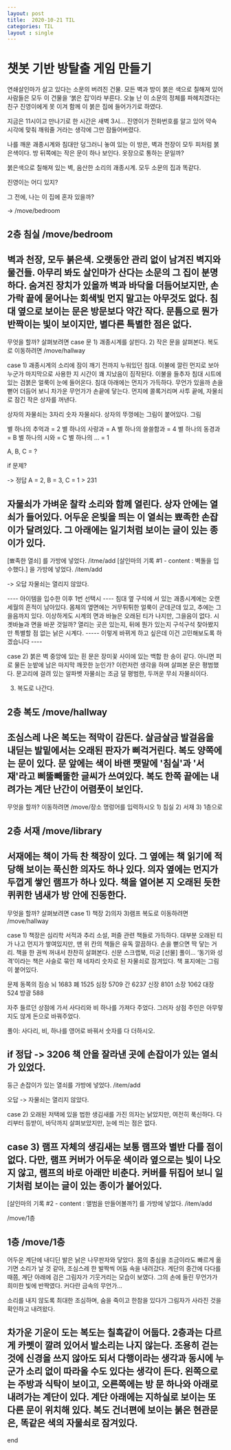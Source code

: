 ```yaml
---
layout: post
title:  2020-10-21 TIL
categories: TIL
layout : single
---
```


# 챗봇 기반 방탈출 게임 만들기


연쇄살인마가 살고 있다는 소문의 버려진 건물. 모든 벽과 방이 붉은 색으로 칠해져 있어 사람들은 모두 이 건물을 ‘붉은 집’이라 부른다. 오늘 난 이 소문의 정체를 파헤치겠다는 친구 진영이에게 못 이겨 함께 이 붉은 집에 들어가기로 하였다.

지금은 11시이고 만나기로 한 시간은 새벽 3시... 진영이가 전화번호를 알고 있어 약속 시각에 맞춰 깨워줄 거라는 생각에 그만 잠들어버렸다.

나를 깨운 괘종시계와 침대만 덩그러니 놓여 있는 이 방은, 벽과 천장이 모두 피처럼 붉은색이다.
방 뒤쪽에는 작은 문이 하나 보인다. 옷장으로 통하는 문일까?

붉은색으로 칠해져 있는 벽, 음산한 소리의 괘종시계. 모두 소문의 집과 똑같다.

진영이는 어디 있지?

그 전에, 나는 이 집에 혼자 있을까?

-> /move/bedroom




2층 침실 /move/bedroom
----------------
벽과 천장, 모두 붉은색. 오랫동안 관리 없이 남겨진 벽지와 물건들. 아무리 봐도 살인마가 산다는 소문의 그 집이 분명하다. 숨겨진 장치가 있을까 벽과 바닥을 더듬어보지만, 손가락 끝에 묻어나는 회색빛 먼지 말고는 아무것도 없다.
침대 옆으로 보이는 문은 방문보다 약간 작다. 문틈으로 뭔가 반짝이는 빛이 보이지만, 별다른 특별한 점은 없다.
----------------
무엇을 할까?  살펴보려면 case 문 1) 괘종시계를 살핀다. 2) 작은 문을 살펴본다.
복도로 이동하려면 /move/hallway


case 1) 괘종시계의 소리에 잠이 깨기 전까지 누워있던 침대. 이불에 깔린 먼지로 보아 누군가 마지막으로 사용한 지 시간이 꽤 지났음이 짐작된다. 이불을 들추자 침대 시트에 있는 검붉은 얼룩이 눈에 들어온다.
침대 아래에는 먼지가 가득하다. 무언가 있을까 손을 뻗어 더듬어 보니 차가운 무언가가 손끝에 닿는다. 먼지에 콜록거리며 사투 끝에, 자물쇠로 잠긴 작은 상자를 꺼낸다.

상자의 자물쇠는 3자리 숫자 자물쇠다. 상자의 뚜껑에는 그림이 붙어있다.
그림

별 하나의 추억과 = 2
별 하나의 사랑과 = A
별 하나의 쓸쓸함과 = 4
별 하나의 동경과 = B
별 하나의 시와 = C
별 하나의 ... = 1

A, B, C = ?

if 문제?

-> 정답 A = 2, B = 3, C = 1 > 231

자물쇠가 가벼운 찰칵 소리와 함께 열린다. 상자 안에는 열쇠가 들어있다. 어두운 은빛을 띄는 이 열쇠는 뾰족한 손잡이가 달려있다. 그 아래에는 일기처럼 보이는 글이 있는 종이가 있다.
-----------------------
[뾰족한 열쇠] 를 가방에 넣었다. /itme/add
[살인마의 기록 #1 - content : 벽돌을 입수했다.] 을 가방에 넣었다. /item/add

-> 오답
자물쇠는 열리지 않았다.



---- 아이템을 입수한 이후 1번 선택시 ----
침대 옆 구석에 서 있는 괘종시계에는 오랜 세월의 흔적이 남아있다. 몸체의 옆면에는 거무튀튀한 얼룩이 군데군데 있고, 추에는 그을음까지 있다. 이상하게도 시계의 면과 바늘은 오래된 티가 나지만, 그을음이 없다. 시곗바늘과 면을 바꾼 것일까?
열리는 곳은 있는지, 뒤에 뭔가 있는지 구석구석 찾아봤지만 특별할 점 없는 낡은 시계다.
----- 이렇게 바뀌게 하고 싶은데 이건 고민해보도록 하겠습니다 ----



case 2) 붉은 벽 중앙에 있는 흰 문은 장미꽃 사이에 있는 백합 한 송이 같다.
아니면 피로 물든 눈밭에 남은 마지막 깨끗한 눈인가?
이런저런 생각을 하며 살펴본 문은 평범했다.
문고리에 걸려 있는 알파벳 자물쇠는 조금 덜 평범한, 두꺼운 무쇠 자물쇠이다.



3) 복도로 나간다.



2층 복도 /move/hallway
----------------
조심스레 나온 복도는 적막이 감돈다. 살금살금 발걸음을 내딛는 발밑에서는 오래된 판자가 삐걱거린다.
복도 양쪽에는 문이 있다. 문 앞에는 색이 바랜 팻말에 '침실'과 '서재'라고 삐뚤빼뚤한 글씨가 쓰여있다.
복도 한쪽 끝에는 내려가는 계단 난간이 어렴풋이 보인다.
----------------
무엇을 할까? 이동하려면 /move/장소 명렁어를 입력하시오 1) 침실 2) 서재 3) 1층으로



2층 서재 /move/library
----------------
서재에는 책이 가득 찬 책장이 있다. 그 옆에는 책 읽기에 적당해 보이는 푹신한 의자도 하나 있다.
의자 옆에는 먼지가 두껍게 쌓인 램프가 하나 있다.
책을 열어본 지 오래된 듯한 퀴퀴한 냄새가 방 안에 진동한다.
----------------
무엇을 할까? 살펴보려면 case 1) 책장 2)의자 3)램프
복도로 이동하려면 /move/hallway

case 1) 책장은 심리학 서적과 추리 소설, 퍼즐 관련 책들로 가득하다. 대부분 오래된 티가 나고 먼지가 쌓여있지만, 맨 위 칸의 책들은 유독 깔끔하다. 손을 뻗으면 딱 닿는 거리. 책을 한 권씩 꺼내서 찬찬히 살펴본다. 신문 스크랩북, 미궁 [선물] 풀이… ‘동기와 성격’이라는 책은 사슬로 묶인 채 네자리 숫자로 된 자물쇠로 잠겨있다. 책 표지에는 그림이 붙어있다.

문제 동쪽의 짐승
뇌 1683
폐 1525
심장 5709
간 6237
신장 8101
소장 1062
대장 524
방광 588

자주 들르던 상점에 가서 사다리와 비 하나를 가져다 주었다.
그러자 상점 주인은 아무렇지도 않게 돈으로 바꿔주었다.


풀이: 사다리, 비, 하나를 영어로 바꿔서 숫자를 다 더하시오.


if 
정답 -> 3206 책 안을 잘라낸 곳에 손잡이가 있는 열쇠가 있었다. 
-------
둥근 손잡이가 있는 열쇠를 가방에 넣었다. /item/add

오답 -> 자물쇠는 열리지 않았다.

case 2) 오래된 저택에 있을 법한 생김새를 가진 의자는 낡았지만, 여전히 푹신하다. 다리부터 등받이, 바닥까지 살펴보았지만, 눈에 띄는 점은 없다.

case 3) 램프 자체의 생김새는 보통 램프와 별반 다를 점이 없다. 다만, 램프 커버가 어두운 색이라 옆으로는 빛이 나오지 않고, 램프의 바로 아래만 비춘다. 커버를 뒤집어 보니 일기처럼 보이는 글이 있는 종이가 붙어있다.
-----------------------
[살인마의 기록 #2 - content : 앨범을 만들어볼까?] 를 가방에 넣었다. /item/add


/move/1층


1층 /move/1층
----------------
어두운 계단에 내디딘 발은 낡은 나무판자와 닿았다.
몸의 중심을 조금이라도 빠르게 옮기면 소리가 날 것 같아,
조심스레 한 발짝씩 어둠 속을 내려갔다.
계단의 중간에 다다를 때쯤,
계단 아래에 검은 그림자가 기웃거리는 모습이 보였다.
그의 손에 들린 무언가가 희미한 빛에 반짝였다.
커다란 금속의 무언가…

소리를 내지 않도록 최대한 조심하며, 숨을 죽이고 한참을 있다가 그림자가 사라진 것을 확인하고 내려왔다.


차가운 기운이 도는 복도는 칠흑같이 어둡다. 2층과는 다르게 카펫이 깔려 있어서 발소리는 나지 않는다.
조용히 걷는 것에 신경을 쓰지 않아도 되서 다행이라는 생각과 동시에 누군가 소리 없이 따라올 수도 있다는 생각이 든다.
왼쪽으로는 주방과 식탁이 보이고, 오른쪽에는 방 문 하나와 아래로 내려가는 계단이 있다.
계단 아래에는 지하실로 보이는 또 다른 문이 위치해 있다.
복도 건너편에 보이는 붉은 현관문은, 똑같은 색의 자물쇠로 잠겨있다.
----------------


end